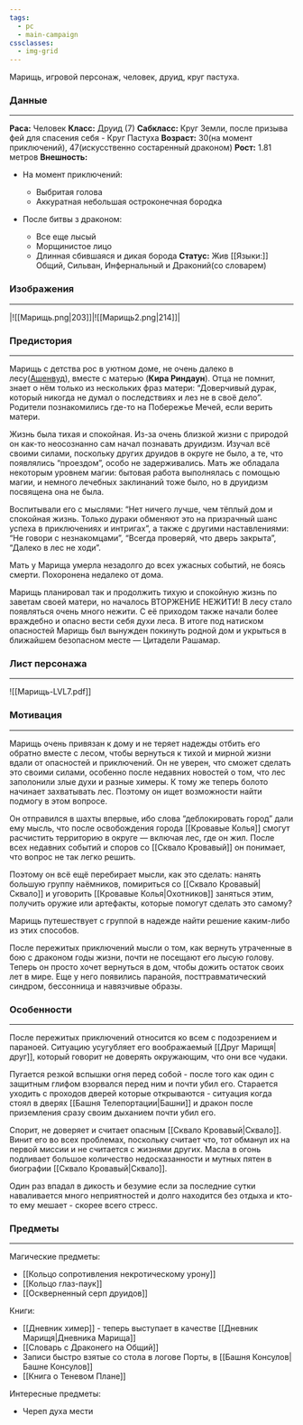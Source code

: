 ```yaml
---
tags:
  - pc
  - main-campaign
cssclasses:
  - img-grid
---
```

Марищь, игровой персонаж, человек, друид, круг пастуха.
### Данные
---
**Раса:** Человек
**Класс:** Друид (7)
**Сабкласс:** Круг Земли, после призыва фей для спасения себя - Круг Пастуха
**Возраст:** 30(на момент приключений), 47(искусственно состаренный драконом)
**Рост:** 1.81 метров
**Внешность:**
 - На момент приключений:
	 - Выбритая голова
	 - Аккуратная небольшая остроконечная бородка

- После битвы з драконом:
	- Все еще лысый
	- Морщинистое лицо
	- Длинная сбившаяся и дикая борода
**Статус:** Жив
[[Языки:]] Общий, Сильван, Инфернальный и Драконий(со словарем)
### Изображения
---
|![[Марищь.png|203]]|![[Марищь2.png|214]]|

### Предистория
---
Марищь с детства рос в уютном доме, не очень далеко в лесу([Ашенвуд](https://forgottenrealms.fandom.com/wiki/Ashenwood)), вместе с матерью 
(**Кира Риндаун**). Отца не помнит, знает о нём только из нескольких фраз матери: “Доверчивый дурак, который никогда не думал о последствиях и лез не в своё дело”. Родители познакомились где-то на Побережье Мечей, если верить матери.

Жизнь была тихая и спокойная. Из-за очень близкой жизни с природой он как-то неосознанно сам начал познавать друидизм. Изучал всё своими силами, поскольку других друидов в округе не было, а те, что появлялись “проездом”, особо не задерживались. Мать же обладала некоторым уровнем магии: бытовая работа выполнялась с помощью магии, и немного лечебных заклинаний тоже было, но в друидизм посвящена она не была.

Воспитывали его с мыслями: “Нет ничего лучше, чем тёплый дом и спокойная жизнь. Только дураки обменяют это на призрачный шанс успеха в приключениях и интригах”, а также с другими наставлениями: “Не говори с незнакомцами”, “Всегда проверяй, что дверь закрыта”, “Далеко в лес не ходи”.

Мать у Марища умерла незадолго до всех ужасных событий, не боясь смерти. Похоронена недалеко от дома.

Марищь планировал так и продолжить тихую и спокойную жизнь по заветам своей матери, но началось ВТОРЖЕНИЕ НЕЖИТИ! В лесу стало появляться очень много нежити. С её приходом также начали более враждебно и опасно вести себя духи леса. В итоге под натиском опасностей Марищь был вынужден покинуть родной дом и укрыться в ближайшем безопасном месте — Цитадели Рашамар.

### Лист персонажа
---
![[Марищь-LVL7.pdf]]

### Мотивация
---
Марищь очень привязан к дому и не теряет надежды отбить его обратно вместе с лесом, чтобы вернуться к тихой и мирной жизни вдали от опасностей и приключений. Он не уверен, что сможет сделать это своими силами, особенно после недавних новостей о том, что лес заполонили злые духи и разные химеры. К тому же теперь болото начинает захватывать лес. Поэтому он ищет возможности найти подмогу в этом вопросе.

Он отправился в шахты впервые, ибо слова “деблокировать город” дали ему мысль, что после освобождения города [[Кровавые Колья]] смогут расчистить территорию в округе — включая лес, где он жил. После всех недавних событий и споров со [[Сквало Кровавый]] он понимает, что вопрос не так легко решить.

Поэтому он всё ещё перебирает мысли, как это сделать: нанять большую группу наёмников, помириться со [[Сквало Кровавый|Сквало]] и уговорить [[Кровавые Колья|Охотников]] заняться этим, получить оружие или артефакты, которые помогут сделать это самому?

Марищь путешествует с группой в надежде найти решение каким-либо из этих способов.

После пережитых приключений мысли о том, как вернуть утраченные в бою с драконом годы жизни, почти не посещают его лысую голову. Теперь он просто хочет вернуться в дом, чтобы дожить остаток своих лет в мире. Еще у него появились паранойя, посттравматический синдром, бессонница и навязчивые образы.

### Особенности
---
После пережитых приключений относится ко всем с подозрением и параноей. Ситуацию усугубляет его воображаемый [[Друг Марищя|друг]], который говорит не доверять окружающим, что они все чудаки.

Пугается резкой вспышки огня перед собой - после того как один с защитным глифом взорвался перед ним и почти убил его.
Старается уходить с проходов дверей которые открываются - ситуация когда стоял в дверях [[Башня Телепортации|Башни]] и дракон после приземления сразу своим дыханием почти убил его.

Спорит, не доверяет и считает опасным [[Сквало Кровавый|Сквало]]. Винит его во всех проблемах, поскольку считает что, тот обманул их на первой миссии и не считается с жизнями других. Масла в огонь подливает большое количество недосказанности и мутных пятен в биографии [[Сквало Кровавый|Сквало]].

Один раз впадал в дикость и безумие если за последние сутки наваливается много неприятностей и долго находится без отдыха и кто-то ему мешает - скорее всего стресс.
### Предметы
---
Магические предметы:
- [[Кольцо сопротивления некротическому урону]]
- [[Кольцо глаз-паук]]
- [[Оскверненный серп друидов]]

Книги:
- [[Дневник химер]] - теперь выступает в качестве [[Дневник Марищя|Дневника Марища]]
- [[Словарь с Драконего на Общий]]
- Записи быстро взятые со стола в логове Порты, в [[Башня Консулов|Башне Консулов]]
- [[Книга о Теневом Плане]]

Интересные предметы:
- Череп духа мести